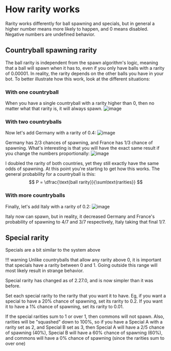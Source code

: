 # How rarity works

Rarity works differently for ball spawning and specials, but in general a higher number means more likely to happen, and 0 means disabled. Negative numbers are undefined behavior.

## Countryball spawning rarity

The ball rarity is independent from the spawn algorithm's logic, meaning that a ball will spawn when it has to, even if you only have balls with a rarity of 0.00001. In reality, the rarity depends on the other balls you have in your bot. To better illustrate how this work, look at the different situations:

### With one countryball

When you have a single countryball with a rarity higher than 0, then no matter what that rarity is, it will always spawn.
![image](https://github.com/user-attachments/assets/6087e643-2383-4b9d-8762-3248247c3644)

### With two countryballs

Now let's add Germany with a rarity of 0.4:
![image](https://github.com/user-attachments/assets/dad3a42a-127b-479b-8508-c4e16c361fc8)

Germany has 2/3 chances of spawning, and France has 1/3 chance of spawning. What's interesting is that you will have the exact same result if you change the numbers proportionally:
![image](https://github.com/user-attachments/assets/5a30ed5a-0f59-4e30-8404-adb73fcf88e6)

I doubled the rarity of both countries, yet they still exactly have the same odds of spawning. At this point you're starting to get how this works. The general probability for a countryball is this:  
$$
P = \dfrac{\text{ball rarity}}{\sum\text{rarities}}
$$

### With more countryballs

Finally, let's add Italy with a rarity of 0.2:
![image](https://github.com/user-attachments/assets/65116811-684d-4ffa-8b25-a0403005936b)

Italy now can spawn, but in reality, it decreased Germany and France's probability of spawning to 4/7 and 3/7 respectively, Italy taking that final 1/7.

## Special rarity

Specials are a bit similar to the system above

!!! warning
    Unlike countryballs that allow any rarity above 0, it is important that specials have a rarity between 0 and 1. Going outside this range will most likely result in strange behavior.

Special rarity has changed as of 2.27.0, and is now simpler than it was before.

Set each special rarity to the rarity that you want it to have. Eg, if you want a special to have a 20% chance of spawning, set its rarity to 0.2. If you want it to have a 1% chance of spawning, set its rarity to 0.01.

If the special rarities sum to 1 or over 1, then commons will not spawn. Also, rarities will be "squashed" down to 100%, so if you have a Special A with a rarity set as 2, and Special B set as 3, then Special A will have a 2/5 chance of spawning (40%), Special B will have a 60% chance of spawning (60%), and commons will have a 0% chance of spawning (since the rarities sum to over one)
